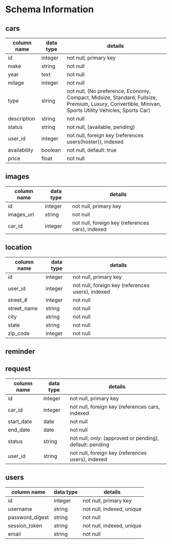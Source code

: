 # Schema Information

## cars
column name | data type | details
------------|-----------|-----------------------
id          | integer   | not null, primary key
make        | string    | not null
year        | text      | not null
milage      | integer   | not null
type        | string    | not null, (No preference, Economy, Compact, Midsize, Standard, Fullsize, Premium, Luxury, Convertible, Minivan, Sports Utility Vehicles, Sports Car)
description | string    | not null
status      | string    | not null, (available, pending)
user_id     | integer   | not null, foreign key (references users(hoster)), indexed
availability| boolean   | not null, default: true
price       | float     | not null

## images
column name | data type | details
------------|-----------|-----------------------
id          | integer   | not null, primary key
images_url  | string    | not null
car_id      | integer   | not null, foreign key (references cars), indexed


## location
column name | data type | details
------------|-----------|-----------------------
id          | integer   | not null, primary key
user_id     | integer   | not null, foreign key (references users), indexed
street_#    | integer   | not null
street_name | string    | not null
city        | string    | not null
state       | string    | not null
zip_code    | integer   | not null




## reminder
<!-- column name | data type | details
------------|-----------|-----------------------
id          | integer   | not null, primary key
user_id     | integer   | not null, foreign key (references users), indexed
car_id      | integer   | not null, foreign key (references cars), indexed
date        | datetime  | not null
type        | string    | not null
prev_id     | integer   | foreign key (references reminders), indexed -->

## request
column name | data type | details
------------|-----------|-----------------------
id          | integer   | not null, primary key
car_id      | integer   | not null, foreign key (references cars, indexed
start_date  | date      | not null
end_date    | date      | not null
status      | string    | not null, only: (approved or pending), default: pending
user_id     | string    | not null, foreign key (references users), indexed

<!-- ## review
column name | data type | details
------------|-----------|-----------------------
id          | integer   | not null, primary key
description | text      |
user_id     | integer   | not null, foreign key (references users(hoster)), indexed
car_id      | integer   | not null, foreign key (references cars), indexed -->

## users
column name     | data type | details
----------------|-----------|-----------------------
id              | integer   | not null, primary key
username        | string    | not null, indexed, unique
password_digest | string    | not null
session_token   | string    | not null, indexed, unique
email           | string    | not null
